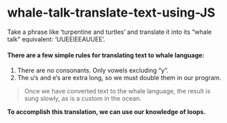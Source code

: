 # whale-talk-translate-text-using-JS
 Take a phrase like ‘turpentine and turtles’ and translate it into its “whale talk” equivalent: ‘UUEEIEEAUUEE’.

#### There are a few simple rules for translating text to whale language:

1. There are no consonants. Only vowels excluding “y”.
2. The u‘s and e‘s are extra long, so we must double them in our program.
> Once we have converted text to the whale language, the result is sung slowly, as is a custom in the ocean.

**To accomplish this translation, we can use our knowledge of loops.**
